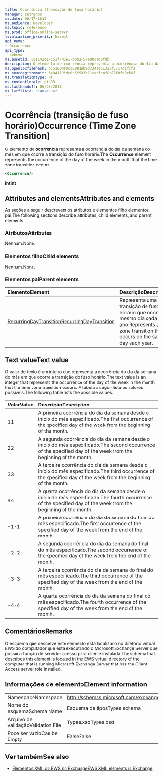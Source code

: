 ```yaml
---
title: Ocorrência (transição de fuso horário)
manager: sethgros
ms.date: 09/17/2015
ms.audience: Developer
ms.topic: reference
ms.prod: office-online-server
localization_priority: Normal
api_name:
- Occurrence
api_type:
- schema
ms.assetid: 5c1142b1-c51f-42e1-bbb2-57e00cad0fdb
description: O elemento de ocorrência representa a ocorrência do dia da semana do mês em que ocorre a transição do fuso horário.
ms.openlocfilehash: bc5160480cc6881bb9d724aa61323f5717d1f2fa
ms.sourcegitcommit: 34041125dc8c5f993b21cebfc4f8b72f0fd2cb6f
ms.translationtype: MT
ms.contentlocale: pt-BR
ms.lasthandoff: 06/25/2018
ms.locfileid: "19824636"
---
```

# <a name="occurrence-time-zone-transition"></a><span data-ttu-id="4e6c2-103">Ocorrência (transição de fuso horário)</span><span class="sxs-lookup"><span data-stu-id="4e6c2-103">Occurrence (Time Zone Transition)</span></span>

<span data-ttu-id="4e6c2-104">O elemento de **ocorrência** representa a ocorrência do dia da semana do mês em que ocorre a transição do fuso horário.</span><span class="sxs-lookup"><span data-stu-id="4e6c2-104">The **Occurrence** element represents the occurrence of the day of the week in the month that the time zone transition occurs.</span></span> 
  
```xml
<Occurrence/>
```

<span data-ttu-id="4e6c2-105">**int**</span><span class="sxs-lookup"><span data-stu-id="4e6c2-105">**int**</span></span>

## <a name="attributes-and-elements"></a><span data-ttu-id="4e6c2-106">Attributes and elements</span><span class="sxs-lookup"><span data-stu-id="4e6c2-106">Attributes and elements</span></span>

<span data-ttu-id="4e6c2-107">As seções a seguir descrevem os atributos e elementos filho elementos pai.</span><span class="sxs-lookup"><span data-stu-id="4e6c2-107">The following sections describe attributes, child elements, and parent elements.</span></span>
  
### <a name="attributes"></a><span data-ttu-id="4e6c2-108">Atributos</span><span class="sxs-lookup"><span data-stu-id="4e6c2-108">Attributes</span></span>

<span data-ttu-id="4e6c2-109">Nenhum.</span><span class="sxs-lookup"><span data-stu-id="4e6c2-109">None.</span></span>
  
### <a name="child-elements"></a><span data-ttu-id="4e6c2-110">Elementos filho</span><span class="sxs-lookup"><span data-stu-id="4e6c2-110">Child elements</span></span>

<span data-ttu-id="4e6c2-111">Nenhum.</span><span class="sxs-lookup"><span data-stu-id="4e6c2-111">None.</span></span>
  
### <a name="parent-elements"></a><span data-ttu-id="4e6c2-112">Elementos pai</span><span class="sxs-lookup"><span data-stu-id="4e6c2-112">Parent elements</span></span>

|<span data-ttu-id="4e6c2-113">**Elemento**</span><span class="sxs-lookup"><span data-stu-id="4e6c2-113">**Element**</span></span>|<span data-ttu-id="4e6c2-114">**Descrição**</span><span class="sxs-lookup"><span data-stu-id="4e6c2-114">**Description**</span></span>|
|:-----|:-----|
|[<span data-ttu-id="4e6c2-115">RecurringDayTransition</span><span class="sxs-lookup"><span data-stu-id="4e6c2-115">RecurringDayTransition</span></span>](recurringdaytransition.md) <br/> |<span data-ttu-id="4e6c2-116">Representa uma transição de fuso horário que ocorre no mesmo dia cada ano.</span><span class="sxs-lookup"><span data-stu-id="4e6c2-116">Represents a time zone transition that occurs on the same day each year.</span></span>  <br/> |
   
## <a name="text-value"></a><span data-ttu-id="4e6c2-117">Text value</span><span class="sxs-lookup"><span data-stu-id="4e6c2-117">Text value</span></span>

<span data-ttu-id="4e6c2-118">O valor de texto é um inteiro que representa a ocorrência do dia da semana do mês em que ocorre a transição do fuso horário.</span><span class="sxs-lookup"><span data-stu-id="4e6c2-118">The text value is an integer that represents the occurrence of the day of the week in the month that the time zone transition occurs.</span></span> <span data-ttu-id="4e6c2-119">A tabela a seguir lista os valores possíveis.</span><span class="sxs-lookup"><span data-stu-id="4e6c2-119">The following table lists the possible values.</span></span>
  
|<span data-ttu-id="4e6c2-120">**Valor**</span><span class="sxs-lookup"><span data-stu-id="4e6c2-120">**Value**</span></span>|<span data-ttu-id="4e6c2-121">**Descrição**</span><span class="sxs-lookup"><span data-stu-id="4e6c2-121">**Description**</span></span>|
|:-----|:-----|
|<span data-ttu-id="4e6c2-122">1</span><span class="sxs-lookup"><span data-stu-id="4e6c2-122">1</span></span>  <br/> |<span data-ttu-id="4e6c2-123">A primeira ocorrência do dia da semana desde o início do mês especificado.</span><span class="sxs-lookup"><span data-stu-id="4e6c2-123">The first occurrence of the specified day of the week from the beginning of the month.</span></span>  <br/> |
|<span data-ttu-id="4e6c2-124">2</span><span class="sxs-lookup"><span data-stu-id="4e6c2-124">2</span></span>  <br/> |<span data-ttu-id="4e6c2-125">A segunda ocorrência do dia da semana desde o início do mês especificado.</span><span class="sxs-lookup"><span data-stu-id="4e6c2-125">The second occurrence of the specified day of the week from the beginning of the month.</span></span>  <br/> |
|<span data-ttu-id="4e6c2-126">3</span><span class="sxs-lookup"><span data-stu-id="4e6c2-126">3</span></span>  <br/> |<span data-ttu-id="4e6c2-127">A terceira ocorrência do dia da semana desde o início do mês especificado.</span><span class="sxs-lookup"><span data-stu-id="4e6c2-127">The third occurrence of the specified day of the week from the beginning of the month.</span></span>  <br/> |
|<span data-ttu-id="4e6c2-128">4</span><span class="sxs-lookup"><span data-stu-id="4e6c2-128">4</span></span>  <br/> |<span data-ttu-id="4e6c2-129">A quarta ocorrência do dia da semana desde o início do mês especificado.</span><span class="sxs-lookup"><span data-stu-id="4e6c2-129">The fourth occurrence of the specified day of the week from the beginning of the month.</span></span>  <br/> |
|<span data-ttu-id="4e6c2-130">-1</span><span class="sxs-lookup"><span data-stu-id="4e6c2-130">-1</span></span>  <br/> |<span data-ttu-id="4e6c2-131">A primeira ocorrência do dia da semana do final do mês especificado.</span><span class="sxs-lookup"><span data-stu-id="4e6c2-131">The first occurrence of the specified day of the week from the end of the month.</span></span>  <br/> |
|<span data-ttu-id="4e6c2-132">-2</span><span class="sxs-lookup"><span data-stu-id="4e6c2-132">-2</span></span>  <br/> |<span data-ttu-id="4e6c2-133">A segunda ocorrência do dia da semana do final do mês especificado.</span><span class="sxs-lookup"><span data-stu-id="4e6c2-133">The second occurrence of the specified day of the week from the end of the month.</span></span>  <br/> |
|<span data-ttu-id="4e6c2-134">-3</span><span class="sxs-lookup"><span data-stu-id="4e6c2-134">-3</span></span>  <br/> |<span data-ttu-id="4e6c2-135">A terceira ocorrência do dia da semana do final do mês especificado.</span><span class="sxs-lookup"><span data-stu-id="4e6c2-135">The third occurrence of the specified day of the week from the end of the month.</span></span>  <br/> |
|<span data-ttu-id="4e6c2-136">-4</span><span class="sxs-lookup"><span data-stu-id="4e6c2-136">-4</span></span>  <br/> |<span data-ttu-id="4e6c2-137">A quarta ocorrência do dia da semana do final do mês especificado.</span><span class="sxs-lookup"><span data-stu-id="4e6c2-137">The fourth occurrence of the specified day of the week from the end of the month.</span></span>  <br/> |
   
## <a name="remarks"></a><span data-ttu-id="4e6c2-138">Comentários</span><span class="sxs-lookup"><span data-stu-id="4e6c2-138">Remarks</span></span>

<span data-ttu-id="4e6c2-139">O esquema que descreve este elemento está localizado no diretório virtual EWS do computador que está executando o Microsoft Exchange Server que possui a função de servidor acesso para cliente instalada.</span><span class="sxs-lookup"><span data-stu-id="4e6c2-139">The schema that describes this element is located in the EWS virtual directory of the computer that is running Microsoft Exchange Server that has the Client Access server role installed.</span></span>
  
## <a name="element-information"></a><span data-ttu-id="4e6c2-140">Informações de elemento</span><span class="sxs-lookup"><span data-stu-id="4e6c2-140">Element information</span></span>

|||
|:-----|:-----|
|<span data-ttu-id="4e6c2-141">Namespace</span><span class="sxs-lookup"><span data-stu-id="4e6c2-141">Namespace</span></span>  <br/> |http://schemas.microsoft.com/exchange/services/2006/types  <br/> |
|<span data-ttu-id="4e6c2-142">Nome do esquema</span><span class="sxs-lookup"><span data-stu-id="4e6c2-142">Schema Name</span></span>  <br/> |<span data-ttu-id="4e6c2-143">Esquema de tipos</span><span class="sxs-lookup"><span data-stu-id="4e6c2-143">Types schema</span></span>  <br/> |
|<span data-ttu-id="4e6c2-144">Arquivo de validação</span><span class="sxs-lookup"><span data-stu-id="4e6c2-144">Validation File</span></span>  <br/> |<span data-ttu-id="4e6c2-145">Types.xsd</span><span class="sxs-lookup"><span data-stu-id="4e6c2-145">Types.xsd</span></span>  <br/> |
|<span data-ttu-id="4e6c2-146">Pode ser vazio</span><span class="sxs-lookup"><span data-stu-id="4e6c2-146">Can be Empty</span></span>  <br/> |<span data-ttu-id="4e6c2-147">False</span><span class="sxs-lookup"><span data-stu-id="4e6c2-147">False</span></span>  <br/> |
   
## <a name="see-also"></a><span data-ttu-id="4e6c2-148">Ver também</span><span class="sxs-lookup"><span data-stu-id="4e6c2-148">See also</span></span>

- [<span data-ttu-id="4e6c2-149">Elementos XML do EWS no Exchange</span><span class="sxs-lookup"><span data-stu-id="4e6c2-149">EWS XML elements in Exchange</span></span>](ews-xml-elements-in-exchange.md)

